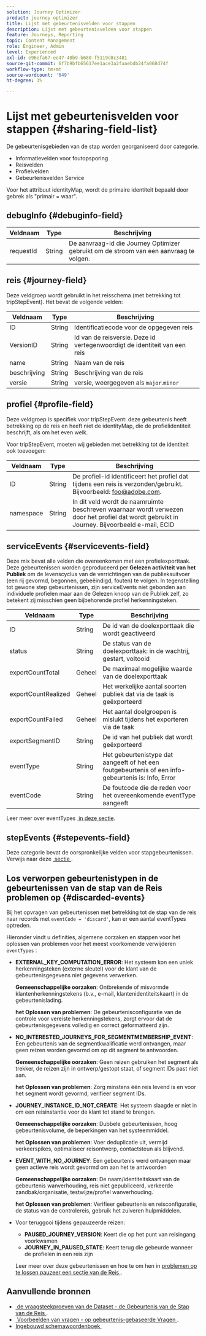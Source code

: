 ```yaml
---
solution: Journey Optimizer
product: journey optimizer
title: Lijst met gebeurtenisvelden voor stappen
description: Lijst met gebeurtenisvelden voor stappen
feature: Journeys, Reporting
topic: Content Management
role: Engineer, Admin
level: Experienced
exl-id: e96efa67-ee47-40b9-b680-f5119d8c3481
source-git-commit: 6f7b9bfb65617ee1ace3a2faaebdb24fa068d74f
workflow-type: tm+mt
source-wordcount: '649'
ht-degree: 3%

---
```


# Lijst met gebeurtenisvelden voor stappen {#sharing-field-list}

De gebeurtenisgebieden van de stap worden georganiseerd door categorie.

* Informatievelden voor foutopsporing
* Reisvelden
* Profielvelden
* Gebeurtenisvelden Service

Voor het attribuut identityMap, wordt de primaire identiteit bepaald door gebrek als &quot;primair = waar&quot;.

## debugInfo {#debuginfo-field}

| Veldnaam | Type | Beschrijving |
|---|---|------------|
| requestId | String | De aanvraag-id die Journey Optimizer gebruikt om de stroom van een aanvraag te volgen. |

## reis {#journey-field}

Deze veldgroep wordt gebruikt in het reisschema (met betrekking tot tripStepEvent). Het bevat de volgende velden:

| Veldnaam | Type | Beschrijving |
|---|---|------------|
| ID | String | Identificatiecode voor de opgegeven reis |
| VersionID | String | Id van de reisversie. Deze id vertegenwoordigt de identiteit van een reis |
| name | String | Naam van de reis |
| beschrijving | String | Beschrijving van de reis |
| versie | String | versie, weergegeven als `major`.`minor` |

## profiel {#profile-field}

Deze veldgroep is specifiek voor tripStepEvent: deze gebeurtenis heeft betrekking op de reis en heeft niet de identityMap, die de profielidentiteit beschrijft, als om het even welk.

Voor tripStepEvent, moeten wij gebieden met betrekking tot de identiteit ook toevoegen:

| Veldnaam | Type | Beschrijving |
|---|---|------------|
| ID | String | De profiel-id identificeert het profiel dat tijdens een reis is verzonden/gebruikt. Bijvoorbeeld: foo@adobe.com. |
| namespace | String | In dit veld wordt de naamruimte beschreven waarnaar wordt verwezen door het profiel dat wordt gebruikt in Journey. Bijvoorbeeld e-mail, ECID |

## serviceEvents {#servicevents-field}

Deze mix bevat alle velden die overeenkomen met een profielexporttaak. Deze gebeurtenissen worden geproduceerd per **Gelezen activiteit van het Publiek** om de levenscyclus van de verrichtingen van de publieksuitvoer (een rij gevormd, begonnen, gebeëindigd, fouten) te volgen. In tegenstelling tot gewone step gebeurtenissen, zijn serviceEvents niet gebonden aan individuele profielen maar aan de Gelezen knoop van de Publiek zelf, zo betekent zij misschien geen bijbehorende profiel herkenningsteken.

| Veldnaam | Type | Beschrijving |
|---|---|------------|
| ID | String | De id van de doelexporttaak die wordt geactiveerd |
| status | String | De status van de doelexporttaak: in de wachtrij, gestart, voltooid |
| exportCountTotal | Geheel | De maximaal mogelijke waarde van de doelexporttaak |
| exportCountRealized | Geheel | Het werkelijke aantal soorten publiek dat via de taak is geëxporteerd |
| exportCountFailed | Geheel | Het aantal doelgroepen is mislukt tijdens het exporteren via de taak |
| exportSegmentID | String | De id van het publiek dat wordt geëxporteerd |
| eventType | String | Het gebeurtenistype dat aangeeft of het een foutgebeurtenis of een info-gebeurtenis is: Info, Error |
| eventCode | String | De foutcode die de reden voor het overeenkomende eventType aangeeft |

Leer meer over eventTypes [&#x200B; in deze sectie &#x200B;](#discarded-events).

## stepEvents {#stepevents-field}

Deze categorie bevat de oorspronkelijke velden voor stapgebeurtenissen. Verwijs naar deze [&#x200B; sectie &#x200B;](../reports/sharing-legacy-fields.md).


## Los verworpen gebeurtenistypen in de gebeurtenissen van de stap van de Reis problemen op  {#discarded-events}

Bij het opvragen van gebeurtenissen met betrekking tot de stap van de reis naar records met `eventCode = 'discard'`, kan er een aantal eventTypes optreden.

Hieronder vindt u definities, algemene oorzaken en stappen voor het oplossen van problemen voor het meest voorkomende verwijderen `eventTypes` :

* **EXTERNAL_KEY_COMPUTATION_ERROR**: Het systeem kon een uniek herkenningsteken (externe sleutel) voor de klant van de gebeurtenisgegevens niet gegevens verwerken.

  **Gemeenschappelijke oorzaken**: Ontbrekende of misvormde klantenherkenningstekens (b.v., e-mail, klantenidentiteitskaart) in de gebeurtenislading.

  **het Oplossen van problemen**: De gebeurtenisconfiguratie van de controle voor vereiste herkenningstekens, zorgt ervoor dat de gebeurtenisgegevens volledig en correct geformatteerd zijn.

* **NO_INTERESTED_JOURNEYS_FOR_SEGMENTMEMBERSHIP_EVENT**: Een gebeurtenis van de segmentkwalificatie werd ontvangen, maar geen reizen worden gevormd om op dit segment te antwoorden.

  **Gemeenschappelijke oorzaken**: Geen reizen gebruiken het segment als trekker, de reizen zijn in ontwerp/gestopt staat, of segment IDs past niet aan.

  **het Oplossen van problemen**: Zorg minstens één reis levend is en voor het segment wordt gevormd, verifieer segment IDs.

* **JOURNEY_INSTANCE_ID_NOT_CREATE**: Het systeem slaagde er niet in om een reisinstantie voor de klant tot stand te brengen.

  **Gemeenschappelijke oorzaken**: Dubbele gebeurtenissen, hoog gebeurtenisvolume, de beperkingen van het systeemmiddel.

  **het Oplossen van problemen**: Voer deduplicatie uit, vermijd verkeerspikes, optimaliseer reisontwerp, contactsteun als blijvend.

* **EVENT_WITH_NO_JOURNEY**: Een gebeurtenis werd ontvangen maar geen actieve reis wordt gevormd om aan het te antwoorden

  **Gemeenschappelijke oorzaken**: De naam/identiteitskaart van de gebeurtenis wanverhouding, reis niet gepubliceerd, verkeerde zandbak/organisatie, testwijze/profiel wanverhouding.

  **het Oplossen van problemen**: Verifieer gebeurtenis en reisconfiguratie, de status van de controlereis, gebruik het zuiveren hulpmiddelen.

* Voor teruggooi tijdens gepauzeerde reizen:

   * **PAUSED_JOURNEY_VERSION**: Keert die op het punt van reisingang voorkwamen
   * **JOURNEY_IN_PAUSED_STATE**: Keert terug die gebeurde wanneer de profielen in een reis zijn

  Leer meer over deze gebeurtenissen en hoe te om hen in [&#x200B; problemen op te lossen pauzeer een sectie van de Reis &#x200B;](../building-journeys/journey-pause.md#troubleshoot-profile-discards-in-paused-journeys).

## Aanvullende bronnen

* [&#x200B; de vraagsteekproeven van de Dataset - de Gebeurtenis van de Stap van de Reis &#x200B;](../data/datasets-query-examples.md#journey-step-event).
* [&#x200B; Voorbeelden van vragen - op gebeurtenis-gebaseerde Vragen &#x200B;](query-examples.md#event-based-queries).
* [&#x200B; Ingebouwd schemawoordenboek &#x200B;](https://experienceleague.adobe.com/tools/ajo-schemas/schema-dictionary.html)

